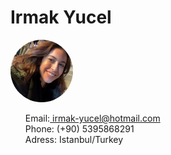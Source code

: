 <!DOCTYPE html>
<html>
<head>
<meta name="viewport" content="width=device-width, initial-scale=1">
<style>
img {
  border-radius: 50%;
}
</style>
</head>
  
<body>
<h1>Irmak Yucel</h1>
<img src="/IMG_3341 2.jpg" alt="pic" width="100" height="100">
<ul style="list-style-type:none;">
  <li>Email:<a href="mailto:irmak-yucel@hotmail.com"> irmak-yucel@hotmail.com</a></li>
  <li>Phone: (+90) 5395868291</li>
  <li>Adress: Istanbul/Turkey</li>
</ul>
</body>
</html>

